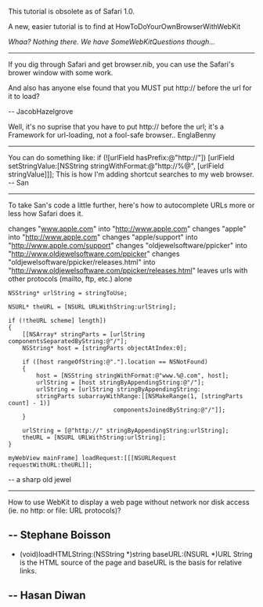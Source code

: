 This tutorial is obsolete as of Safari 1.0.

A new, easier tutorial is to find at HowToDoYourOwnBrowserWithWebKit

*Whaa? Nothing there. We have SomeWebKitQuestions though...*

----

If you dig through Safari and get browser.nib, you can use the Safari's brower window with some work.

And also has anyone else found that you MUST put http:// before the url for it to load?

-- JacobHazelgrove

Well, it's no suprise that you have to put http:// before the url; it's a Framework for url-loading, not a fool-safe browser.. EnglaBenny

----

You can do something like:
if (![urlField hasPrefix:@"http://"]) [urlField setStringValue:[NSString stringWithFormat:@"http://%@", [urlField stringValue]]];
This is how I'm adding shortcut searches to my web browser. 
-- San

----

To take San's code a little further, here's how to autocomplete URLs more or less how Safari does it.

 changes "www.apple.com" into "http://www.apple.com"
 changes "apple" into "http://www.apple.com"
 changes "apple/support" into "http://www.apple.com/support"
 changes "oldjewelsoftware/ppicker" into "http://www.oldjewelsoftware.com/ppicker"
 changes "oldjewelsoftware/ppicker/releases.html" into "http://www.oldjewelsoftware.com/ppicker/releases.html"
 leaves urls with other protocols (mailto, ftp, etc.) alone

    
	NSString* urlString = stringToUse;

	NSURL* theURL = [NSURL URLWithString:urlString];
	
	if (!theURL scheme] length]) 
	{
		[[NSArray* stringParts = [urlString componentsSeparatedByString:@"/"];
		NSString* host = [stringParts objectAtIndex:0];
	
		if ([host rangeOfString:@"."].location == NSNotFound)
		{
			host = [NSString stringWithFormat:@"www.%@.com", host];
			urlString = [host stringByAppendingString:@"/"];
			urlString = [urlString stringByAppendingString:
			stringParts subarrayWithRange:[[NSMakeRange(1, [stringParts count] - 1)] 
                                  componentsJoinedByString:@"/"]];
		}
			
		urlString = [@"http://" stringByAppendingString:urlString];
		theURL = [NSURL URLWithString:urlString];
	}
		
	myWebView mainFrame] loadRequest:[[[NSURLRequest requestWithURL:theURL]];

-- a sharp old jewel

----
How to use WebKit to display a web page without network nor disk access (ie. no http: or file: URL protocols)?

-- Stephane Boisson
----
- (void)loadHTMLString:(NSString *)string baseURL:(NSURL *)URL 
String is the HTML source of the page and baseURL is the basis for relative links.

-- Hasan Diwan
----

